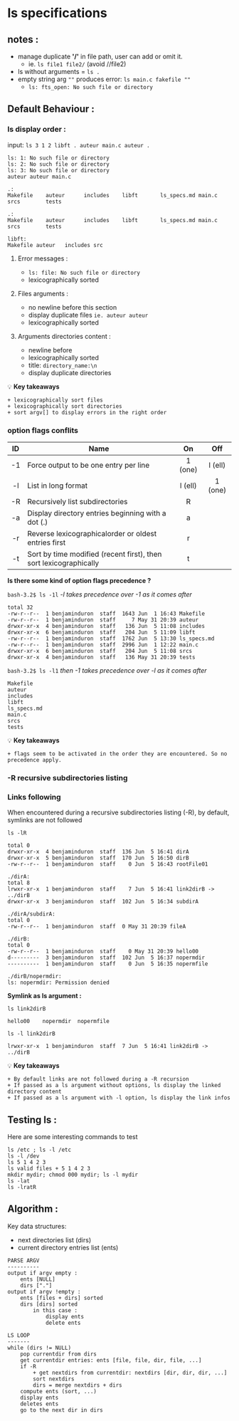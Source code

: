 
ls specifications
=================


notes : 
--------------
- manage duplicate **'/'** in file path, user can add or omit it.
	- ie.  `ls file1 file2/`  (avoid //file2) 
- ls without arguments = `ls .`	
- empty string arg `""` produces error:  `ls main.c fakefile ""`
	- `ls: fts_open: No such file or directory` 


Default Behaviour : 
-------------------
### ls display order :
input: `ls 3 1 2 libft . auteur main.c auteur .`
```
ls: 1: No such file or directory
ls: 2: No such file or directory
ls: 3: No such file or directory
auteur auteur main.c

.:
Makefile    auteur      includes    libft       ls_specs.md main.c      srcs        tests

.:
Makefile    auteur      includes    libft       ls_specs.md main.c      srcs        tests

libft:
Makefile auteur   includes src
```

1. Error messages :
	- `ls: file: No such file or directory` 
	- lexicographically sorted 

2. Files arguments :
	- no newline before this section 
	- display duplicate files `ie. auteur auteur`
	- lexicographically sorted   

3. Arguments directories content : 
	- newline before 
	- lexicographically sorted   
	- title: `directory_name:\n`
	- display duplicate directories  

💡  **Key takeaways**
```
+ lexicographically sort files
+ lexicographically sort directories
+ sort argv[] to display errors in the right order
```

### option flags conflits 
| ID    | Name | On   | Off |
| :---: |----- | :---:|:---:|
| -1 | Force output to be one entry per line | 1 (one) | l (ell) |
| -l | List in long format | l (ell) | 1 (one) |
| -R | Recursively list subdirectories | R |  |
| -a | Display directory entries beginning with a dot (.) | a |  |
| -r | Reverse lexicographicalorder or oldest entries first   | r |  |
| -t | Sort by time modified (recent first), then sort lexicographically  | t |  |


**Is there some kind of option flags precedence ?**

`bash-3.2$ ls -1l` *-l takes precedence over -1 as it comes after*
```
total 32
-rw-r--r--  1 benjaminduron  staff  1643 Jun  1 16:43 Makefile
-rw-r--r--  1 benjaminduron  staff     7 May 31 20:39 auteur
drwxr-xr-x  4 benjaminduron  staff   136 Jun  5 11:08 includes
drwxr-xr-x  6 benjaminduron  staff   204 Jun  5 11:09 libft
-rw-r--r--  1 benjaminduron  staff  1762 Jun  5 13:30 ls_specs.md
-rw-r--r--  1 benjaminduron  staff  2996 Jun  1 12:22 main.c
drwxr-xr-x  6 benjaminduron  staff   204 Jun  5 11:08 srcs
drwxr-xr-x  4 benjaminduron  staff   136 May 31 20:39 tests
```

`bash-3.2$ ls -l1` *then -1 takes precedence over -l as it comes after*
```
Makefile
auteur
includes
libft
ls_specs.md
main.c
srcs
tests
```

💡  **Key takeaways**
```
+ flags seem to be activated in the order they are encountered. So no precedence apply. 
```

### -R recursive subdirectories listing


### Links following

When encountered during a recursive subdirectories listing (-R), by default, symlinks are not followed

`ls -lR`
```
total 0
drwxr-xr-x  4 benjaminduron  staff  136 Jun  5 16:41 dirA
drwxr-xr-x  5 benjaminduron  staff  170 Jun  5 16:50 dirB
-rw-r--r--  1 benjaminduron  staff    0 Jun  5 16:43 rootFile01

./dirA:
total 8
lrwxr-xr-x  1 benjaminduron  staff    7 Jun  5 16:41 link2dirB -> ../dirB
drwxr-xr-x  3 benjaminduron  staff  102 Jun  5 16:34 subdirA

./dirA/subdirA:
total 0
-rw-r--r--  1 benjaminduron  staff  0 May 31 20:39 fileA

./dirB:
total 0
-rw-r--r--  1 benjaminduron  staff    0 May 31 20:39 hello00
d---------  3 benjaminduron  staff  102 Jun  5 16:37 nopermdir
----------  1 benjaminduron  staff    0 Jun  5 16:35 nopermfile

./dirB/nopermdir:
ls: nopermdir: Permission denied
```

**Symlink as ls argument :**

`ls link2dirB`
```
hello00    nopermdir  nopermfile
```

`ls -l link2dirB`
```
lrwxr-xr-x  1 benjaminduron  staff  7 Jun  5 16:41 link2dirB -> ../dirB
```
  
💡  **Key takeaways**
```
+ By default links are not followed during a -R recursion
+ If passed as a ls argument without options, ls display the linked directory content
+ If passed as a ls argument with -l option, ls display the link infos
```
	


Testing ls :
------------
Here are some interesting commands to test 

```
ls /etc ; ls -l /etc
ls -l /dev
ls 5 1 4 2 3
ls valid files + 5 1 4 2 3
mkdir mydir; chmod 000 mydir; ls -l mydir
ls -lat
ls -lratR
```



Algorithm :
----------

Key data structures:
- next directories list (dirs)
- current directory entries list (ents)

```   
PARSE ARGV 
----------
output if argv empty :
	ents [NULL]
	dirs ["."]
output if argv !empty :
	ents [files + dirs] sorted
	dirs [dirs] sorted
		in this case :
			display ents
			delete ents 	

LS LOOP
-------
while (dirs != NULL) 
	pop currentdir from dirs 
	get currentdir entries: ents [file, file, dir, file, ...]
	if -R		
		+ get nextdirs from currentdir: nextdirs [dir, dir, dir, ...]				
		sort nextdirs
		dirs = merge nextdirs + dirs 	
	compute ents (sort, ...) 
	display ents 
	deletes ents 		
	go to the next dir in dirs 
	
```		
